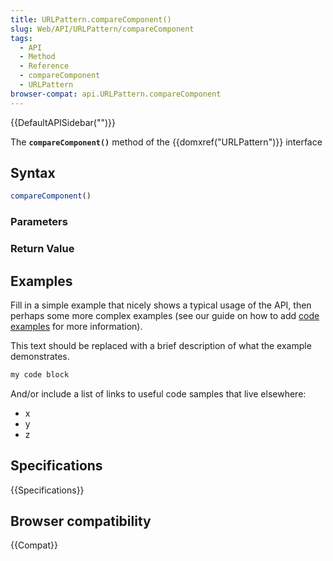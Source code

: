 ```yaml
---
title: URLPattern.compareComponent()
slug: Web/API/URLPattern/compareComponent
tags:
  - API
  - Method
  - Reference
  - compareComponent
  - URLPattern
browser-compat: api.URLPattern.compareComponent
---
```

{{DefaultAPISidebar("")}}

The **`compareComponent()`** method of the {{domxref("URLPattern")}} interface 

## Syntax

```js
compareComponent()
```

### Parameters



### Return Value



## Examples

Fill in a simple example that nicely shows a typical usage of the API, then perhaps some more complex examples (see our guide on how to add [code examples](/en-US/docs/MDN/Contribute/Structures/Code_examples) for more information).

This text should be replaced with a brief description of what the example demonstrates.

```js
my code block
```

And/or include a list of links to useful code samples that live elsewhere:

*   x
*   y
*   z

## Specifications

{{Specifications}}

## Browser compatibility

{{Compat}}

